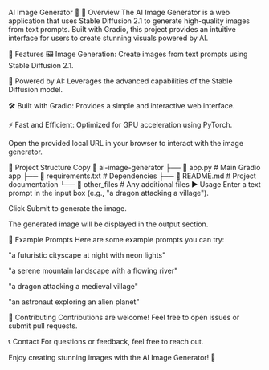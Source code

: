 AI Image Generator 🎨
📌 Overview
The AI Image Generator is a web application that uses Stable Diffusion 2.1 to generate high-quality images from text prompts. Built with Gradio, this project provides an intuitive interface for users to create stunning visuals powered by AI.

🚀 Features
🖼️ Image Generation: Create images from text prompts using Stable Diffusion 2.1.

🤖 Powered by AI: Leverages the advanced capabilities of the Stable Diffusion model.

🛠 Built with Gradio: Provides a simple and interactive web interface.

⚡ Fast and Efficient: Optimized for GPU acceleration using PyTorch.


Open the provided local URL in your browser to interact with the image generator.

📁 Project Structure
Copy
📂 ai-image-generator
├── 📄 app.py               # Main Gradio app
├── 📄 requirements.txt     # Dependencies
├── 📄 README.md            # Project documentation
└── 📂 other_files          # Any additional files
▶️ Usage
Enter a text prompt in the input box (e.g., "a dragon attacking a village").

Click Submit to generate the image.

The generated image will be displayed in the output section.

🌟 Example Prompts
Here are some example prompts you can try:

"a futuristic cityscape at night with neon lights"

"a serene mountain landscape with a flowing river"

"a dragon attacking a medieval village"

"an astronaut exploring an alien planet"

🤝 Contributing
Contributions are welcome! Feel free to open issues or submit pull requests.

📞 Contact
For questions or feedback, feel free to reach out.

Enjoy creating stunning images with the AI Image Generator! 🚀
